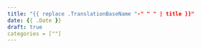 ```yaml
---
title: "{{ replace .TranslationBaseName "-" " " | title }}"
date: {{ .Date }}
draft: true
categories = [""]
---
```



